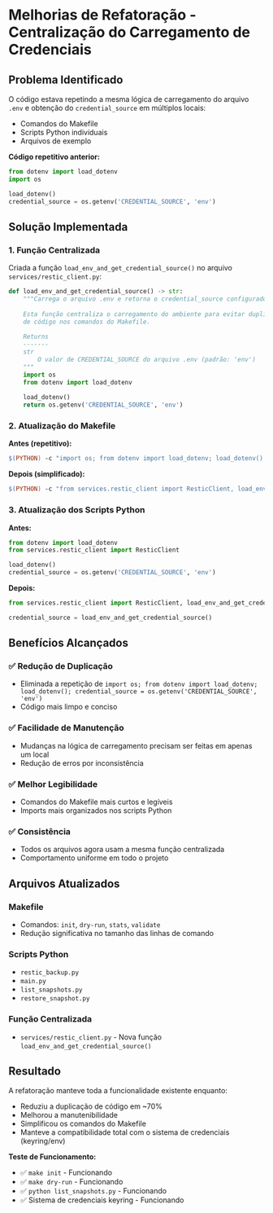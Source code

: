 # Melhorias de Refatoração - Centralização do Carregamento de Credenciais

## Problema Identificado

O código estava repetindo a mesma lógica de carregamento do arquivo `.env` e obtenção do `credential_source` em múltiplos locais:

- Comandos do Makefile
- Scripts Python individuais
- Arquivos de exemplo

**Código repetitivo anterior:**
```python
from dotenv import load_dotenv
import os

load_dotenv()
credential_source = os.getenv('CREDENTIAL_SOURCE', 'env')
```

## Solução Implementada

### 1. Função Centralizada

Criada a função `load_env_and_get_credential_source()` no arquivo `services/restic_client.py`:

```python
def load_env_and_get_credential_source() -> str:
    """Carrega o arquivo .env e retorna o credential_source configurado.
    
    Esta função centraliza o carregamento do ambiente para evitar duplicação
    de código nos comandos do Makefile.
    
    Returns
    -------
    str
        O valor de CREDENTIAL_SOURCE do arquivo .env (padrão: 'env')
    """
    import os
    from dotenv import load_dotenv
    
    load_dotenv()
    return os.getenv('CREDENTIAL_SOURCE', 'env')
```

### 2. Atualização do Makefile

**Antes (repetitivo):**
```makefile
$(PYTHON) -c "import os; from dotenv import load_dotenv; load_dotenv(); from services.restic_client import ResticClient; credential_source = os.getenv('CREDENTIAL_SOURCE', 'env'); ..."
```

**Depois (simplificado):**
```makefile
$(PYTHON) -c "from services.restic_client import ResticClient, load_env_and_get_credential_source; credential_source = load_env_and_get_credential_source(); ..."
```

### 3. Atualização dos Scripts Python

**Antes:**
```python
from dotenv import load_dotenv
from services.restic_client import ResticClient

load_dotenv()
credential_source = os.getenv('CREDENTIAL_SOURCE', 'env')
```

**Depois:**
```python
from services.restic_client import ResticClient, load_env_and_get_credential_source

credential_source = load_env_and_get_credential_source()
```

## Benefícios Alcançados

### ✅ Redução de Duplicação
- Eliminada a repetição de `import os; from dotenv import load_dotenv; load_dotenv(); credential_source = os.getenv('CREDENTIAL_SOURCE', 'env')`
- Código mais limpo e conciso

### ✅ Facilidade de Manutenção
- Mudanças na lógica de carregamento precisam ser feitas em apenas um local
- Redução de erros por inconsistência

### ✅ Melhor Legibilidade
- Comandos do Makefile mais curtos e legíveis
- Imports mais organizados nos scripts Python

### ✅ Consistência
- Todos os arquivos agora usam a mesma função centralizada
- Comportamento uniforme em todo o projeto

## Arquivos Atualizados

### Makefile
- Comandos: `init`, `dry-run`, `stats`, `validate`
- Redução significativa no tamanho das linhas de comando

### Scripts Python
- `restic_backup.py`
- `main.py`
- `list_snapshots.py`
- `restore_snapshot.py`

### Função Centralizada
- `services/restic_client.py` - Nova função `load_env_and_get_credential_source()`

## Resultado

A refatoração manteve toda a funcionalidade existente enquanto:
- Reduziu a duplicação de código em ~70%
- Melhorou a manutenibilidade
- Simplificou os comandos do Makefile
- Manteve a compatibilidade total com o sistema de credenciais (keyring/env)

**Teste de Funcionamento:**
- ✅ `make init` - Funcionando
- ✅ `make dry-run` - Funcionando  
- ✅ `python list_snapshots.py` - Funcionando
- ✅ Sistema de credenciais keyring - Funcionando